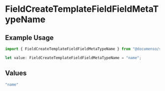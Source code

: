 # FieldCreateTemplateFieldFieldMetaTypeName

## Example Usage

```typescript
import { FieldCreateTemplateFieldFieldMetaTypeName } from "@documenso/sdk-typescript/models/operations";

let value: FieldCreateTemplateFieldFieldMetaTypeName = "name";
```

## Values

```typescript
"name"
```